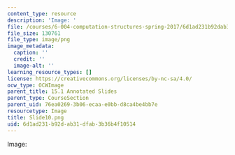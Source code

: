 ```yaml
---
content_type: resource
description: 'Image: '
file: /courses/6-004-computation-structures-spring-2017/6d1ad231b92dab31dfab3b36b4f10514_Slide10.png
file_size: 130761
file_type: image/png
image_metadata:
  caption: ''
  credit: ''
  image-alt: ''
learning_resource_types: []
license: https://creativecommons.org/licenses/by-nc-sa/4.0/
ocw_type: OCWImage
parent_title: 15.1 Annotated Slides
parent_type: CourseSection
parent_uid: 76ea0269-3b06-ecaa-e0bb-d8ca4be4bb7e
resourcetype: Image
title: Slide10.png
uid: 6d1ad231-b92d-ab31-dfab-3b36b4f10514
---
```

Image: 